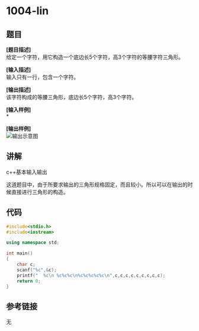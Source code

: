 # 1004-lin  
## 题目  
**[题目描述]**  
给定一个字符，用它构造一个底边长5个字符，高3个字符的等腰字符三角形。  

**[输入描述]**   
输入只有一行，包含一个字符。  

**[输出描述]**  
该字符构成的等腰三角形，底边长5个字符，高3个字符。  

**[输入样例]**  
*  

**[输出样例]**  
![输出示意图](_v_images/_输出示意图_1516614229_21638.png)

## 讲解  
c++基本输入输出  

这道题目中，由于所要求输出的三角形规格固定，而且较小。所以可以在输出的时候直接进行三角形的构造。  

## 代码  

```cpp
#include<stdio.h>
#include<iostream>

using namespace std;

int main()
{
	char c;
	scanf("%c",&c);
	printf("  %c\n %c%c%c\n%c%c%c%c%c\n",c,c,c,c,c,c,c,c,c);
	return 0;
}

```


## 参考链接  
无  